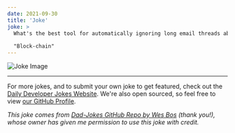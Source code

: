 ```yaml
---
date: 2021-09-30
title: 'Joke'
joke: >
  What's the best tool for automatically ignoring long email threads about tech buzzwords?
  
  "Block-chain"
---
```



![Joke Image](https://private.xtrp.io/projects/DailyDeveloperJokes/public_image_server/images/5e1259a6b60d2.png)

---

For more jokes, and to submit your own joke to get featured, check out the [Daily Developer Jokes Website](https://dailydeveloperjokes.github.io/). We're also open sourced, so feel free to view [our GitHub Profile](https://github.com/dailydeveloperjokes).


_This joke comes from [Dad-Jokes GitHub Repo by Wes Bos](https://github.com/wesbos/dad-jokes) (thank you!), whose owner has given me permission to use this joke with credit._

<!--
Joke text:
What's the best tool for automatically ignoring long email threads about tech buzzwords?

"Block-chain"
 -->


